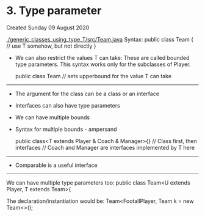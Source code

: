 # 3. Type parameter
Created Sunday 09 August 2020

[./generic_classes_using_type_T/src/Team.java](./3._Type_parameter/generic_classes_using_type_T/src/Team.java)
Syntax:
	public class Team<T>
	{
		// use T somehow, but not directly
	}


* We can also restrict the values T can take: These are called bounded type parameters. This syntax works only for the subclasses of Player.

	public class Team<T extends Player> // sets upperbound for the value T can take


*****


* The argument for the class can be a class or an interface
* Interfaces can also have type parameters
* We can have multiple bounds
* Syntax for multiple bounds - ampersand

	public class<T extends Player & Coach & Manager>{} // Class first, then interfaces
	// Coach and Manager are interfaces implemented by T here


*****


* Comparable is a useful interface


*****

We can have multiple type parameters too:
	public class Team<U extends Player, T extends Team>{

The declaration/instantiation would be:
	Team<FootallPlayer, Team<FootballPlayer> k = new Team<>();

